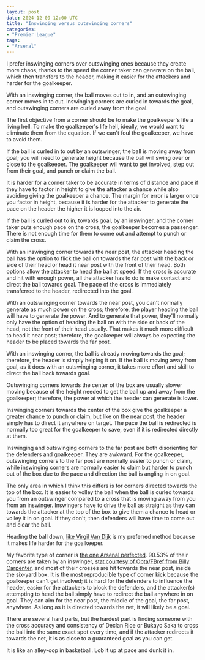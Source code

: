 ```yaml
---
layout: post
date: 2024-12-09 12:00 UTC
title: "Inswinging versus outswinging corners"
categories:
- "Premier League"
tags:
- "Arsenal"
---
```


I prefer inswinging corners over outswinging ones because they create more chaos, thanks to the speed the corner taker can generate on the ball, which then transfers to the header, making it easier for the attackers and harder for the goalkeeper.

<!---more--->

With an inswinging corner, the ball moves out to in, and an outswinging corner moves in to out. Inswinging corners are curled in towards the goal, and outswinging corners are curled away from the goal.

The first objective from a corner should be to make the goalkeeper's life a living hell. To make the goalkeeper's life hell, ideally, we would want to eliminate them from the equation. If we can't foul the goalkeeper, we have to avoid them.

If the ball is curled in to out by an outswinger, the ball is moving away from goal; you will need to generate height because the ball will swing over or close to the goalkeeper. The goalkeeper will want to get involved, step out from their goal, and punch or claim the ball.

It is harder for a corner taker to be accurate in terms of distance and pace if they have to factor in height to give the attacker a chance while also avoiding giving the goalkeeper a chance. The margin for error is larger once you factor in height, because it is harder for the attacker to generate the pace on the header the higher it is looped into the air.

If the ball is curled out to in, towards goal, by an inswinger, and the corner taker puts enough pace on the cross, the goalkeeper becomes a passenger. There is not enough time for them to come out and attempt to punch or claim the cross.

With an inswinging corner towards the near post, the attacker heading the ball has the option to flick the ball on towards the far post with the back or side of their head or head it near post with the front of their head. Both options allow the attacker to head the ball at speed. If the cross is accurate and hit with enough power, all the attacker has to do is make contact and direct the ball towards goal. The pace of the cross is immediately transferred to the header, redirected into the goal.

With an outswinging corner towards the near post, you can't normally generate as much power on the cross; therefore, the player heading the ball will have to generate the power. And to generate that power, they'll normally only have the option of heading the ball on with the side or back of the head, not the front of their head usually. That makes it much more difficult to head it near post; therefore, the goalkeeper will always be expecting the header to be placed towards the far post.

With an inswinging corner, the ball is already moving towards the goal; therefore, the header is simply helping it on. If the ball is moving away from goal, as it does with an outswinging corner, it takes more effort and skill to direct the ball back towards goal.

Outswinging corners towards the center of the box are usually slower moving because of the height needed to get the ball up and away from the goalkeeper; therefore, the power at which the header can generate is lower. 

Inswinging corners towards the center of the box give the goalkeeper a greater chance to punch or claim, but like on the near post, the header simply has to direct it anywhere on target. The pace the ball is redirected is normally too great for the goalkeeper to save, even if it is redirected directly at them.

Inswinging and outswinging corners to the far post are both disorienting for the defenders and goalkeeper. They are awkward. For the goalkeeper, outswinging corners to the far post are normally easier to punch or claim, while inswinging corners are normally easier to claim but harder to punch out of the box due to the pace and direction the ball is angling in on goal.

The only area in which I think this differs is for corners directed towards the top of the box. It is easier to volley the ball when the ball is curled towards you from an outswinger compared to a cross that is moving away from you from an inswinger. Inswingers have to drive the ball as straight as they can towards the attacker at the top of the box to give them a chance to head or volley it in on goal. If they don't, then defenders will have time to come out and clear the ball. 

Heading the ball down, [like Virgil Van Dijk](https://tacticsjournal.com/2023/12/07/head-the-ball-down/) is my preferred method because it makes life harder for the goalkeeper. 

My favorite type of corner is [the one Arsenal perfected](https://tacticsjournal.com/2024/04/29/arsenals-devastating-six-yard-box-corner-kick-routine/). 90.53% of their corners are taken by an inswinger, [stat courtesy of Opta/FBref from Billy Carpenter](https://billycarpenter.substack.com/p/its-jover), and most of their crosses are hit towards the near post, inside the six-yard box. It is the most reproducible type of corner kick because the goalkeeper can't get involved; it is hard for the defenders to influence the header, easier for the attackers to block the defenders, and the attacker(s) attempting to head the ball simply have to redirect the ball anywhere in on goal. They can aim for the near post, the middle of the goal, the far post, anywhere. As long as it is directed towards the net, it will likely be a goal. 

There are several hard parts, but the hardest part is finding someone with the cross accuracy and consistency of Declan Rice or Bukayo Saka to cross the ball into the same exact spot every time, and if the attacker redirects it towards the net, it is as close to a guaranteed goal as you can get.

It is like an alley-oop in basketball. Lob it up at pace and dunk it in.
